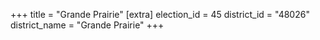 +++
title = "Grande Prairie"
[extra]
election_id = 45
district_id = "48026"
district_name = "Grande Prairie"
+++

